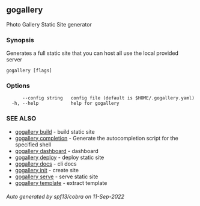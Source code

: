 ## gogallery

Photo Gallery Static Site generator 

### Synopsis

Generates a full static site that you can host all use the local provided server

```
gogallery [flags]
```

### Options

```
      --config string   config file (default is $HOME/.gogallery.yaml)
  -h, --help            help for gogallery
```

### SEE ALSO

* [gogallery build](gogallery_build.md)	 - build static site
* [gogallery completion](gogallery_completion.md)	 - Generate the autocompletion script for the specified shell
* [gogallery dashboard](gogallery_dashboard.md)	 - dashboard
* [gogallery deploy](gogallery_deploy.md)	 - deploy static site
* [gogallery docs](gogallery_docs.md)	 - cli docs
* [gogallery init](gogallery_init.md)	 - create site
* [gogallery serve](gogallery_serve.md)	 - serve static site
* [gogallery template](gogallery_template.md)	 - extract template

###### Auto generated by spf13/cobra on 11-Sep-2022
